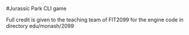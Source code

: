 #Jurassic Park CLI game

Full credit is given to the teaching team of FIT2099 for the engine code in directory edu/monash/2099
